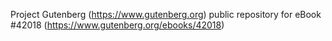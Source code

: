 Project Gutenberg (https://www.gutenberg.org) public repository for eBook #42018 (https://www.gutenberg.org/ebooks/42018)
